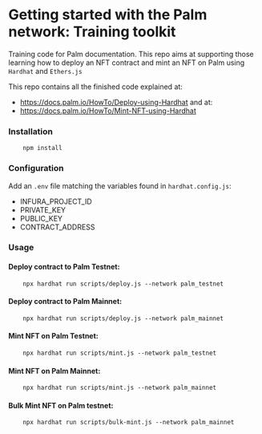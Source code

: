 # Getting started with the Palm network: Training toolkit

Training code for Palm documentation. This repo aims at supporting those learning how to deploy an NFT contract and mint an NFT on Palm using `Hardhat` and `Ethers.js`

This repo contains all the finished code explained at: 
* https://docs.palm.io/HowTo/Deploy-using-Hardhat
and at:
* https://docs.palm.io/HowTo/Mint-NFT-using-Hardhat

### Installation
        
        npm install

### Configuration

Add an `.env` file matching the variables found in `hardhat.config.js`:
* INFURA_PROJECT_ID
* PRIVATE_KEY
* PUBLIC_KEY
* CONTRACT_ADDRESS

### Usage

#### Deploy contract to Palm Testnet:
        
        npx hardhat run scripts/deploy.js --network palm_testnet
        
#### Deploy contract to Palm Mainnet:
        
        npx hardhat run scripts/deploy.js --network palm_mainnet
        
#### Mint NFT on Palm Testnet:

        
        npx hardhat run scripts/mint.js --network palm_testnet
        

#### Mint NFT on Palm Mainnet:
        
        npx hardhat run scripts/mint.js --network palm_mainnet
        

#### Bulk Mint NFT on Palm testnet:
        
        npx hardhat run scripts/bulk-mint.js --network palm_mainnet
